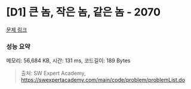 # [D1] 큰 놈, 작은 놈, 같은 놈 - 2070 

[문제 링크](https://swexpertacademy.com/main/code/problem/problemDetail.do?contestProbId=AV5QQ6qqA40DFAUq) 

### 성능 요약

메모리: 56,684 KB, 시간: 131 ms, 코드길이: 189 Bytes



> 출처: SW Expert Academy, https://swexpertacademy.com/main/code/problem/problemList.do
